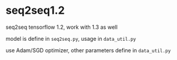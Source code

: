 # seq2seq1.2
seq2seq tensorflow 1.2, work with 1.3 as well

model is define in `seq2seq.py`, usage in `data_util.py`

use Adam/SGD optimizer, other parameters define in `data_util.py`

